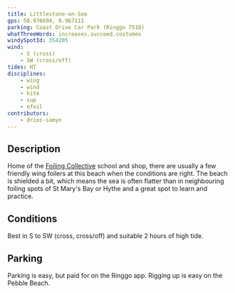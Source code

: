 ```yaml
---
title: Littlestone-on-Sea
gps: 50.976694, 0.967111
parking: Coast Drive Car Park (Ringgo 7518)
whatThreeWords: increases.succeed.costumes
windySpotId: 354205
wind: 
    - S (cross)
    - SW (cross/off)
tides: HT
disciplines:
    - wing
    - wind
    - kite
    - sup
    - efoil
contributors: 
    - dries-samyn
---
```

## Description

Home of the [Foiling Collective](https://www.thefoilingcollective.com/) school and shop, there are usually a few friendly wing foilers at this beach when the conditions are right.
The beach is shielded a bit, which means the sea is often flatter than in neighbouring foiling spots of St Mary's Bay or Hythe and a great spot to learn and practice.

## Conditions

Best in S to SW (cross, cross/off) and suitable 2 hours of high tide.

## Parking

Parking is easy, but paid for on the Ringgo app.
Rigging up is easy on the Pebble Beach.
